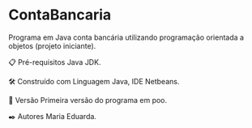 # ContaBancaria
Programa em Java conta bancária utilizando programação orientada a objetos (projeto iniciante).

📋 Pré-requisitos
Java JDK.

🛠️ Construído com
Linguagem Java, IDE Netbeans.

📌 Versão
Primeira versão do programa em poo.

✒️ Autores
Maria Eduarda.
